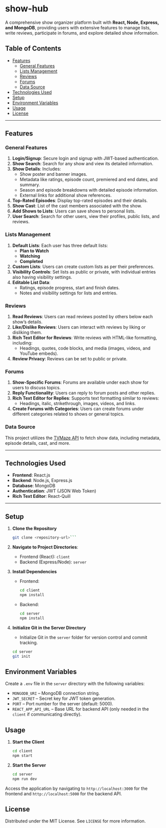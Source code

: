 # show-hub

A comprehensive show organizer platform built with **React, Node, Express, and MongoDB**, providing users with extensive features to manage lists, write reviews, participate in forums, and explore detailed show information.

## Table of Contents

- [Features](#features)
  - [General Features](#general-features)
  - [Lists Management](#lists-management)
  - [Reviews](#reviews)
  - [Forums](#forums)
  - [Data Source](#data-source)
- [Technologies Used](#technologies-used)
- [Setup](#setup)
- [Environment Variables](#environment-variables)
- [Usage](#usage)
- [License](#license)

---

## Features

### General Features

1. **Login/Signup**: Secure login and signup with JWT-based authentication.
2. **Show Search**: Search for any show and view its detailed information.
3. **Show Details**: Includes:
   - Show poster and banner images.
   - Metadata like ratings, episode count, premiered and end dates, and summary.
   - Season and episode breakdowns with detailed episode information.
   - External links for additional show references.
4. **Top-Rated Episodes**: Display top-rated episodes and their details.
5. **Show Cast**: List of the cast members associated with the show.
6. **Add Shows to Lists**: Users can save shows to personal lists.
7. **User Search**: Search for other users, view their profiles, public lists, and reviews.

### Lists Management

1. **Default Lists**: Each user has three default lists:
   - **Plan to Watch**
   - **Watching**
   - **Completed**
2. **Custom Lists**: Users can create custom lists as per their preferences.
3. **Visibility Controls**: Set lists as public or private, with individual entries also having visibility settings.
4. **Editable List Data**:
   - Ratings, episode progress, start and finish dates.
   - Notes and visibility settings for lists and entries.

### Reviews

1. **Read Reviews**: Users can read reviews posted by others below each show’s details.
2. **Like/Dislike Reviews**: Users can interact with reviews by liking or disliking them.
3. **Rich Text Editor for Reviews**: Write reviews with HTML-like formatting, including:
   - Headings, quotes, code blocks, and media (images, videos, and YouTube embeds).
4. **Review Privacy**: Reviews can be set to public or private.

### Forums

1. **Show-Specific Forums**: Forums are available under each show for users to discuss topics.
2. **Reply Functionality**: Users can reply to forum posts and other replies.
3. **Rich Text Editor for Replies**: Supports text formatting similar to reviews:
   - Headings, italic, strikethrough, images, videos, and links.
4. **Create Forums with Categories**: Users can create forums under different categories related to shows or general topics.

### Data Source

This project utilizes the [TVMaze API](https://www.tvmaze.com/api) to fetch show data, including metadata, episode details, cast, and more.

---

## Technologies Used

- **Frontend**: React.js
- **Backend**: Node.js, Express.js
- **Database**: MongoDB
- **Authentication**: JWT (JSON Web Token)
- **Rich Text Editor**: React-Quill

---

## Setup

1. **Clone the Repository**
   ```bash
   git clone <repository-url>```

2. **Navigate to Project Directories**:
   - Frontend (React): `client`
   - Backend (Express/Node): `server`

3. **Install Dependencies**
   - Frontend:
     ```bash
     cd client
     npm install
     ```
   - Backend:
     ```bash
     cd server
     npm install
     ```

4. **Initialize Git in the Server Directory**
   - Initialize Git in the `server` folder for version control and commit tracking.
   ```bash
   cd server
   git init
   ```
## Environment Variables

Create a `.env` file in the `server` directory with the following variables:

- `MONGODB_URI` – MongoDB connection string.
- `JWT_SECRET` – Secret key for JWT token generation.
- `PORT` – Port number for the server (default: 5000).
- `REACT_APP_API_URL` – Base URL for backend API (only needed in the `client` if communicating directly).

## Usage

1. **Start the Client**
   ```bash
   cd client
   npm start
   ```
2. **Start the Server**
   ```bash
   cd server
   npm run dev
   ```
Access the application by navigating to `http://localhost:3000` for the frontend and `http://localhost:5000` for the backend API.

## License

Distributed under the MIT License. See `LICENSE` for more information.

